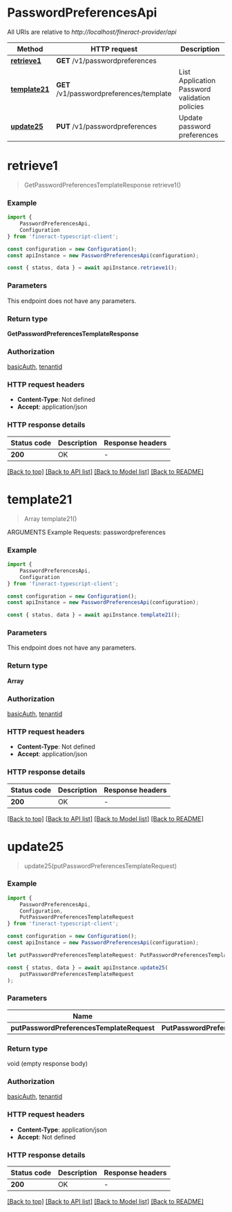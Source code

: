 # PasswordPreferencesApi

All URIs are relative to *http://localhost/fineract-provider/api*

|Method | HTTP request | Description|
|------------- | ------------- | -------------|
|[**retrieve1**](#retrieve1) | **GET** /v1/passwordpreferences | |
|[**template21**](#template21) | **GET** /v1/passwordpreferences/template | List Application Password validation policies|
|[**update25**](#update25) | **PUT** /v1/passwordpreferences | Update password preferences|

# **retrieve1**
> GetPasswordPreferencesTemplateResponse retrieve1()


### Example

```typescript
import {
    PasswordPreferencesApi,
    Configuration
} from 'fineract-typescript-client';

const configuration = new Configuration();
const apiInstance = new PasswordPreferencesApi(configuration);

const { status, data } = await apiInstance.retrieve1();
```

### Parameters
This endpoint does not have any parameters.


### Return type

**GetPasswordPreferencesTemplateResponse**

### Authorization

[basicAuth](../README.md#basicAuth), [tenantid](../README.md#tenantid)

### HTTP request headers

 - **Content-Type**: Not defined
 - **Accept**: application/json


### HTTP response details
| Status code | Description | Response headers |
|-------------|-------------|------------------|
|**200** | OK |  -  |

[[Back to top]](#) [[Back to API list]](../README.md#documentation-for-api-endpoints) [[Back to Model list]](../README.md#documentation-for-models) [[Back to README]](../README.md)

# **template21**
> Array<GetPasswordPreferencesTemplateResponse> template21()

ARGUMENTS Example Requests:  passwordpreferences

### Example

```typescript
import {
    PasswordPreferencesApi,
    Configuration
} from 'fineract-typescript-client';

const configuration = new Configuration();
const apiInstance = new PasswordPreferencesApi(configuration);

const { status, data } = await apiInstance.template21();
```

### Parameters
This endpoint does not have any parameters.


### Return type

**Array<GetPasswordPreferencesTemplateResponse>**

### Authorization

[basicAuth](../README.md#basicAuth), [tenantid](../README.md#tenantid)

### HTTP request headers

 - **Content-Type**: Not defined
 - **Accept**: application/json


### HTTP response details
| Status code | Description | Response headers |
|-------------|-------------|------------------|
|**200** | OK |  -  |

[[Back to top]](#) [[Back to API list]](../README.md#documentation-for-api-endpoints) [[Back to Model list]](../README.md#documentation-for-models) [[Back to README]](../README.md)

# **update25**
> update25(putPasswordPreferencesTemplateRequest)


### Example

```typescript
import {
    PasswordPreferencesApi,
    Configuration,
    PutPasswordPreferencesTemplateRequest
} from 'fineract-typescript-client';

const configuration = new Configuration();
const apiInstance = new PasswordPreferencesApi(configuration);

let putPasswordPreferencesTemplateRequest: PutPasswordPreferencesTemplateRequest; //

const { status, data } = await apiInstance.update25(
    putPasswordPreferencesTemplateRequest
);
```

### Parameters

|Name | Type | Description  | Notes|
|------------- | ------------- | ------------- | -------------|
| **putPasswordPreferencesTemplateRequest** | **PutPasswordPreferencesTemplateRequest**|  | |


### Return type

void (empty response body)

### Authorization

[basicAuth](../README.md#basicAuth), [tenantid](../README.md#tenantid)

### HTTP request headers

 - **Content-Type**: application/json
 - **Accept**: Not defined


### HTTP response details
| Status code | Description | Response headers |
|-------------|-------------|------------------|
|**200** | OK |  -  |

[[Back to top]](#) [[Back to API list]](../README.md#documentation-for-api-endpoints) [[Back to Model list]](../README.md#documentation-for-models) [[Back to README]](../README.md)

